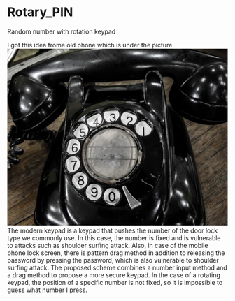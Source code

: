 # Rotary_PIN
Random number with rotation keypad

I got this idea frome old phone which is under the picture <br>
<img src="https://github.com/kyu-h/Rotary_PIN/blob/master/img/oldphone.png">
The modern keypad is a keypad that pushes the number of the door lock type we commonly use. In this case, the number is fixed and is vulnerable to attacks such as shoulder surfing attack. Also, in case of the mobile phone lock screen, there is pattern drag method in addition to releasing the password by pressing the password, which is also vulnerable to shoulder surfing attack. The proposed scheme combines a number input method and a drag method to propose a more secure keypad. In the case of a rotating keypad, the position of a specific number is not fixed, so it is impossible to guess what number I press.
